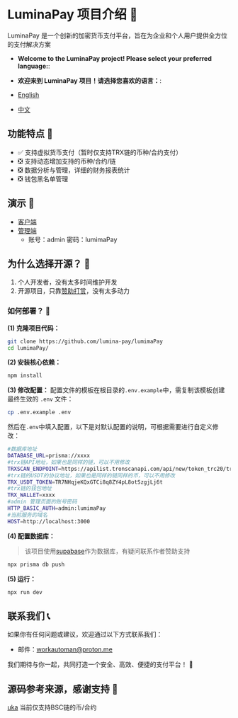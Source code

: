 # LuminaPay 项目介绍 📄
LuminaPay 是一个创新的加密货币支付平台，旨在为企业和个人用户提供全方位的支付解决方案

- **Welcome to the LuminaPay project! Please select your preferred language:**:
- **欢迎来到 LuminaPay 项目！请选择您喜欢的语言：**:

- [English](README.md)
- [中文](README-zh.md)

## 功能特点 🌟
- ✅ 支持虚拟货币支付（暂时仅支持TRX链的币种/合约支付）
- ❎ 支持动态增加支持的币种/合约/链
- ❎ 数据分析与管理，详细的财务报表统计
- ❎ 钱包黑名单管理

## 演示 🌟
- [客户端](https://lumima-pay.vercel.app/shop)
- [管理端](https://lumima-pay.vercel.app/admin) 
  - 账号：admin 密码：lumimaPay

## 为什么选择开源？ 🤔

1. 个人开发者，没有太多时间维护开发
2. 开源项目，只靠[赞助打赏](https://lumima-pay.vercel.app/shop)，没有太多动力

### 如何部署？ 🚀

**(1) 克隆项目代码：**
```bash
git clone https://github.com/lumina-pay/lumimaPay
cd lumimaPay/
```

**(2) 安装核心依赖：**
```bash
npm install
```

**(3) 修改配置：**
配置文件的模板在根目录的`.env.example`中，需复制该模板创建最终生效的 `.env` 文件：
```bash
cp .env.example .env
```

然后在`.env`中填入配置，以下是对默认配置的说明，可根据需要进行自定义修改：

```bash
#数据库地址
DATABASE_URL=prisma://xxxx
#trx链API地址，如果也是同样的链，可以不用修改
TRXSCAN_ENDPOINT=https://apilist.tronscanapi.com/api/new/token_trc20/transfers
#trx链的USDT的协议地址，如果也是同样的链同样的币，可以不用修改
TRX_USDT_TOKEN=TR7NHqjeKQxGTCi8q8ZY4pL8otSzgjLj6t
#trx链的钱包地址
TRX_WALLET=xxxx
#admin 管理页面的账号密码
HTTP_BASIC_AUTH=admin:lumimaPay
#当前服务的域名
HOST=http://localhost:3000
```

**(4) 配置数据库：**
> 该项目使用[supabase](https://supabase.com/)作为数据库，有疑问联系作者赞助支持

```bash
npx prisma db push
```

**(5) 运行：**

```bash
npx run dev
```

## 联系我们 📞

如果你有任何问题或建议，欢迎通过以下方式联系我们：
- 邮件：[workautoman@proton.me](mailto:workautoman@proton.me)

我们期待与你一起，共同打造一个安全、高效、便捷的支付平台！ 🚀

## 源码参考来源，感谢支持 🙏
[uka](https://github.com/tans/uka) 当前仅支持BSC链的币/合约